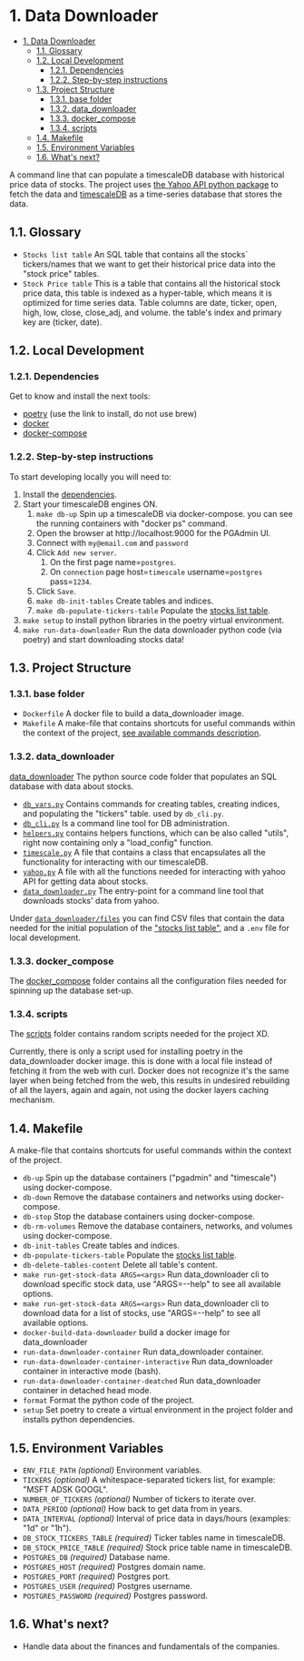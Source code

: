 # 1. Data Downloader

- [1. Data Downloader](#1-data-downloader)
  - [1.1. Glossary](#11-glossary)
  - [1.2. Local Development](#12-local-development)
    - [1.2.1. Dependencies](#121-dependencies)
    - [1.2.2. Step-by-step instructions](#122-step-by-step-instructions)
  - [1.3. Project Structure](#13-project-structure)
    - [1.3.1. base folder](#131-base-folder)
    - [1.3.2. data\_downloader](#132-data_downloader)
    - [1.3.3. docker\_compose](#133-docker_compose)
    - [1.3.4. scripts](#134-scripts)
  - [1.4. Makefile](#14-makefile)
  - [1.5. Environment Variables](#15-environment-variables)
  - [1.6. What's next?](#16-whats-next)

A command line that can populate a timescaleDB database with historical price data of stocks.
The project uses [the Yahoo API python package](https://pypi.org/project/yfinance/) to fetch the data and [timescaleDB](https://www.timescale.com/) as a time-series database that stores the data.

## 1.1. Glossary

- `Stocks list table` An SQL table that contains all the stocks` tickers/names that we want to get their historical price data into the "stock price" tables.
- `Stock Price table` This is a table that contains all the historical stock price data, this table is indexed as a hyper-table, which means it is optimized for time series data. Table columns are date, ticker, open, high, low, close, close_adj, and volume. the table's index and primary key are (ticker, date).


## 1.2. Local Development

### 1.2.1. Dependencies

Get to know and install the next tools:

- [poetry](https://python-poetry.org/docs/#installation) (use the link to install, do not use brew)
- [docker](https://docs.docker.com/get-docker/)
- [docker-compose](https://docs.docker.com/compose/install/)


### 1.2.2. Step-by-step instructions

To start developing locally you will need to:

1. Install the [dependencies](#121-dependencies).
2. Start your timescaleDB engines ON.
   1. `make db-up` Spin up a timescaleDB via docker-compose. you can see the running containers with "docker ps" command.
   2. Open the browser at http://localhost:9000 for the PGAdmin UI.
   3. Connect with `my@email.com` and `password`
   4. Click `Add new server`.
      1. On the first page name=`postgres`.
      2. On `connection` page host=`timescale` username=`postgres` pass=`1234`.
   5. Click `Save`.
   6. `make db-init-tables` Create tables and indices.
   7. `make db-populate-tickers-table` Populate the [stocks list table](#11-glossary).
3. `make setup` to install python libraries in the poetry virtual environment.
4. `make run-data-downloader` Run the data downloader python code  (via poetry) and start downloading stocks data!


## 1.3. Project Structure

### 1.3.1. base folder

- `Dockerfile` A docker file to build a data_downloader image.
- `Makefile` A make-file that contains shortcuts for useful commands within the context of the project, [see available commands description](#14-makefile).


### 1.3.2. data_downloader

[data_downloader](./data_downloader/) The python source code folder that populates an SQL database with data about stocks.

- [`db_vars.py`](./data_downloader/db_vars.py) Contains commands for creating tables, creating indices, and populating the "tickers" table. used by `db_cli.py`.
- [`db_cli.py`](./data_downloader/db_cli.py) Is a command line tool for DB administration.
- [`helpers.py`](./data_downloader/helper.py) contains helpers functions, which can be also called "utils", right now containing only a "load_config" function.
- [`timescale.py`](./data_downloader/timescale.py) A file that contains a class that encapsulates all the functionality for interacting with our timescaleDB.
- [`yahoo.py`](./data_downloader/yahoo.py) A file with all the functions needed for interacting with yahoo API for getting data about stocks.
- [`data_downloader.py`](./data_downloader/main.py) The entry-point for a command line tool that downloads stocks' data from yahoo.

Under [`data_downloader/files`](./data_downloader//files/) you can find CSV files that contain the data needed for the initial population of the ["stocks list table"](#11-glossary), and a `.env` file for local development.

### 1.3.3. docker_compose

The [docker_compose](./docker_compose/) folder contains all the configuration files needed for spinning up the database set-up.

### 1.3.4. scripts

The [scripts](./scripts/) folder contains random scripts needed for the project XD.

Currently, there is only a script used for installing poetry in the data_downloader docker image. this is done with a local file instead of fetching it from the web with curl. Docker does not recognize it's the same layer when being fetched from the web, this results in undesired rebuilding of all the layers, again and again, not using the docker layers caching mechanism.


## 1.4. Makefile

A make-file that contains shortcuts for useful commands within the context of the project.

- `db-up` Spin up the database containers ("pgadmin" and "timescale") using docker-compose.
- `db-down` Remove the database containers and networks using docker-compose.
- `db-stop` Stop the database containers using docker-compose.
- `db-rm-volumes` Remove the database containers, networks, and volumes using docker-compose.
- `db-init-tables` Create tables and indices.
- `db-populate-tickers-table` Populate the [stocks list table](#11-glossary).
- `db-delete-tables-content` Delete all table's content.
- `make run-get-stock-data ARGS=<args>` Run data_downloader cli to download specific stock data, use "ARGS=--help" to see all available options.
- `make run-get-stock-data ARGS=<args>` Run data_downloader cli to download data for a list of stocks, use "ARGS=--help" to see all available options.
- `docker-build-data-downloader` build a docker image for data_downloader
- `run-data-downloader-container` Run data_downloader container.
- `run-data-downloader-container-interactive` Run data_downloader container in interactive mode (bash).
- `run-data-downloader-container-deatched` Run data_downloader container in detached head mode.
- `format` Format the python code of the project.
- `setup` Set poetry to create a virtual environment in the project folder and installs python dependencies.


## 1.5. Environment Variables

- `ENV_FILE_PATH` *(optional)* Environment variables.
- `TICKERS` *(optional)* A whitespace-separated tickers list, for example: "MSFT ADSK GOOGL".
- `NUMBER_OF_TICKERS` *(optional)* Number of tickers to iterate over.
- `DATA_PERIOD` *(optional)* How back to get data from in years.
- `DATA_INTERVAL` *(optional)* Interval of price data in days/hours (examples: "1d" or "1h").
- `DB_STOCK_TICKERS_TABLE` *(required)* Ticker tables name in timescaleDB.
- `DB_STOCK_PRICE_TABLE` *(required)* Stock price table name in timescaleDB.
- `POSTGRES_DB` *(required)* Database name.
- `POSTGRES_HOST` *(required)* Postgres domain name.
- `POSTGRES_PORT` *(required)* Postgres port.
- `POSTGRES_USER` *(required)* Postgres username.
- `POSTGRES_PASSWORD` *(required)* Postgres password.

## 1.6. What's next?

- Handle data about the finances and fundamentals of the companies.
